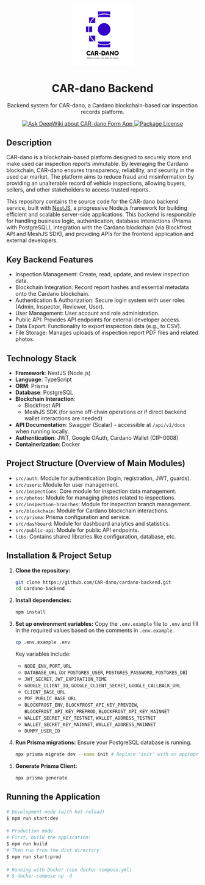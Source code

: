 <p align="center">
  <a href="https://car-dano.id" target="blank">
    <img src="./public/logo_car-dano.png" width="160" alt="CAR-dano Logo" />
  </a>
</p>

<h1 align="center">CAR-dano Backend</h1>

<p align="center">
  Backend system for CAR-dano, a Cardano blockchain-based car inspection records platform.
</p>

<p align="center">
  <a href="https://deepwiki.com/CAR-dano/form-app" target="_blank">
    <img src="https://deepwiki.com/badge.svg" alt="Ask DeepWiki about CAR-dano Form App"/>
  </a>
  <a href="https://www.npmjs.com/~nestjscore" target="_blank"><img src="https://img.shields.io/npm/l/@nestjs/core.svg" alt="Package License" /></a>
  </p>

## Description

CAR-dano is a blockchain-based platform designed to securely store and make used car inspection reports immutable. By leveraging the Cardano blockchain, CAR-dano ensures transparency, reliability, and security in the used car market. The platform aims to reduce fraud and misinformation by providing an unalterable record of vehicle inspections, allowing buyers, sellers, and other stakeholders to access trusted reports.

This repository contains the source code for the CAR-dano backend service, built with [NestJS](https://nestjs.com), a progressive Node.js framework for building efficient and scalable server-side applications. This backend is responsible for handling business logic, authentication, database interactions (Prisma with PostgreSQL), integration with the Cardano blockchain (via Blockfrost API and MeshJS SDK), and providing APIs for the frontend application and external developers.

## Key Backend Features

- Inspection Management: Create, read, update, and review inspection data.
- Blockchain Integration: Record report hashes and essential metadata onto the Cardano blockchain.
- Authentication & Authorization: Secure login system with user roles (Admin, Inspector, Reviewer, User).
- User Management: User account and role administration.
- Public API: Provides API endpoints for external developer access.
- Data Export: Functionality to export inspection data (e.g., to CSV).
- File Storage: Manages uploads of inspection report PDF files and related photos.

## Technology Stack

- **Framework**: NestJS (Node.js)
- **Language**: TypeScript
- **ORM**: Prisma
- **Database**: PostgreSQL
- **Blockchain Interaction**:
  - Blockfrost API
  - MeshJS SDK (for some off-chain operations or if direct backend wallet interactions are needed)
- **API Documentation**: Swagger (Scalar) - accessible at `/api/v1/docs` when running locally.
- **Authentication**: JWT, Google OAuth, Cardano Wallet (CIP-0008)
- **Containerization**: Docker

## Project Structure (Overview of Main Modules)

- `src/auth`: Module for authentication (login, registration, JWT, guards).
- `src/users`: Module for user management.
- `src/inspections`: Core module for inspection data management.
- `src/photos`: Module for managing photos related to inspections.
- `src/inspection-branches`: Module for inspection branch management.
- `src/blockchain`: Module for Cardano blockchain interactions.
- `src/prisma`: Prisma configuration and service.
- `src/dashboard`: Module for dashboard analytics and statistics.
- `src/public-api`: Module for public API endpoints.
- `libs`: Contains shared libraries like configuration, database, etc.

## Installation & Project Setup

1.  **Clone the repository:**

    ```bash
    git clone https://github.com/CAR-dano/cardano-backend.git
    cd cardano-backend
    ```

2.  **Install dependencies:**

    ```bash
    npm install
    ```

3.  **Set up environment variables:**
    Copy the `.env.example` file to `.env` and fill in the required values based on the comments in `.env.example`.

    ```bash
    cp .env.example .env
    ```

    Key variables include:

    - `NODE_ENV`, `PORT`, `URL`
    - `DATABASE_URL` (or `POSTGRES_USER`, `POSTGRES_PASSWORD`, `POSTGRES_DB`)
    - `JWT_SECRET`, `JWT_EXPIRATION_TIME`
    - `GOOGLE_CLIENT_ID`, `GOOGLE_CLIENT_SECRET`, `GOOGLE_CALLBACK_URL`
    - `CLIENT_BASE_URL`
    - `PDF_PUBLIC_BASE_URL`
    - `BLOCKFROST_ENV`, `BLOCKFROST_API_KEY_PREVIEW`, `BLOCKFROST_API_KEY_PREPROD`, `BLOCKFROST_API_KEY_MAINNET`
    - `WALLET_SECRET_KEY_TESTNET`, `WALLET_ADDRESS_TESTNET`
    - `WALLET_SECRET_KEY_MAINNET`, `WALLET_ADDRESS_MAINNET`
    - `DUMMY_USER_ID`

4.  **Run Prisma migrations:**
    Ensure your PostgreSQL database is running.

    ```bash
    npx prisma migrate dev --name init # Replace 'init' with an appropriate migration name if not the first time
    ```

5.  **Generate Prisma Client:**
    ```bash
    npx prisma generate
    ```

## Running the Application

```bash
# Development mode (with hot-reload)
$ npm run start:dev

# Production mode
# First, build the application:
$ npm run build
# Then run from the dist directory:
$ npm run start:prod

# Running with Docker (see docker-compose.yml)
# $ docker-compose up -d
```
